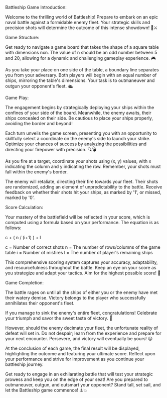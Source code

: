 Battleship Game Introduction:

Welcome to the thrilling world of Battleship! Prepare to embark on an epic naval battle against a formidable enemy fleet. Your strategic skills and precision shots will determine the outcome of this intense showdown! 🚢⚔️

Game Structure:

Get ready to navigate a game board that takes the shape of a square table with dimensions nxn. The value of n should be an odd number between 5 and 20, allowing for a dynamic and challenging gameplay experience. 🎮

As you take your place on one side of the table, a boundary line separates you from your adversary. Both players will begin with an equal number of ships, mirroring the table's dimensions. Your task is to outmaneuver and outgun your opponent's fleet. 🛳️

Game Play:

The engagement begins by strategically deploying your ships within the confines of your side of the board. Meanwhile, the enemy awaits, their ships concealed on their side. Be cautious to place your ships properly, avoiding the border and beyond!

Each turn unveils the game screen, presenting you with an opportunity to skillfully select a coordinate on the enemy's side to launch your strike. Optimize your chances of success by analyzing the possibilities and directing your firepower with precision. 🔍💣

As you fire at a target, coordinate your shots using (x, y) values, with x indicating the column and y indicating the row. Remember, your shots must fall within the enemy's border.

The enemy will retaliate, directing their fire towards your fleet. Their shots are randomized, adding an element of unpredictability to the battle. Receive feedback on whether their shots hit your ships, as marked by '1', or missed, marked by '0'.

Score Calculation:

Your mastery of the battlefield will be reflected in your score, which is computed using a formula based on your performance. The equation is as follows:

c + ( n / (i+1) ) + l

c = Number of correct shots
n = The number of rows/columns of the game table
i = Number of misfires
l = The number of player's remaining ships

This comprehensive scoring system captures your accuracy, adaptability, and resourcefulness throughout the battle. Keep an eye on your score as you strategize and adapt your tactics. Aim for the highest possible score! 🎯

Game Completion:

The battle rages on until all the ships of either you or the enemy have met their watery demise. Victory belongs to the player who successfully annihilates their opponent's fleet.

If you manage to sink the enemy's entire fleet, congratulations! Celebrate your triumph and savor the sweet taste of victory. 🎉

However, should the enemy decimate your fleet, the unfortunate reality of defeat will set in. Do not despair; learn from the experience and prepare for your next encounter. Persevere, and victory will eventually be yours! 😔

At the conclusion of each game, the final result will be displayed, highlighting the outcome and featuring your ultimate score. Reflect upon your performance and strive for improvement as you continue your battleship journey.

Get ready to engage in an exhilarating battle that will test your strategic prowess and keep you on the edge of your seat! Are you prepared to outmaneuver, outgun, and outsmart your opponent? Stand tall, set sail, and let the Battleship game commence! ⚓💥
